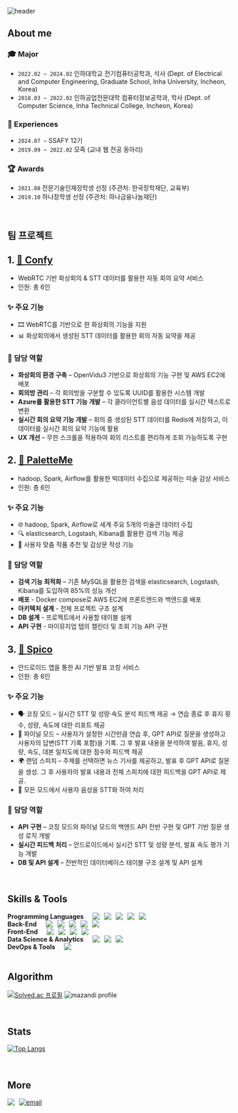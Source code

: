 ![header](https://capsule-render.vercel.app/api?type=waving&color=0:90EE90,100:90EE90&height=250&section=header&text=Hi%20there%20👋&fontSize=90&fontAlignY=40)


## About me
### 🎓 Major
- `2022.02 ~ 2024.02` 인하대학교 전기컴퓨터공학과, 석사 (Dept. of Electrical and Computer Engineering, Graduate School, Inha University, Incheon, Korea)
- `2018.03 ~ 2022.02` 인하공업전문대학 컴퓨터정보공학과, 학사 (Dept. of Computer Science, Inha Technical College, Incheon, Korea)

### 💼 Experiences
- `2024.07 ~` SSAFY 12기
- `2019.09 ~ 2022.02` 모죽 (교내 웹 전공 동아리)

### 🏆 Awards
- `2021.08` 전문기술인재장학생 선정 (주관처: 한국장학재단, 교육부)
- `2019.10` 하나장학생 선정 (주관처: 하나금융나눔재단)

<br>

## 팀 프로젝트
## 1. [🔗 Confy](https://github.com/Setto1044/Confy)
- WebRTC 기반 화상회의 & STT 데이터를 활용한 자동 회의 요약 서비스
- 인원: 총 6인

### ✨ **주요 기능**
- 🎞️ WebRTC를 기반으로 한 화상회의 기능을 지원
- 📊 화상회의에서 생성된 STT 데이터를 활용한 회의 자동 요약을 제공

### 🔧 **담당 역할**
- **화상회의 환경 구축** – OpenVidu3 기반으로 화상회의 기능 구현 및 AWS EC2에 배포
- **회의방 관리** – 각 회의방을 구분할 수 있도록 UUID를 활용한 시스템 개발
- **Azure를 활용한 STT 기능 개발** – 각 클라이언트별 음성 데이터를 실시간 텍스트로 변환
- **실시간 회의 요약 기능 개발** – 회의 중 생성된 STT 데이터를 Redis에 저장하고, 이 데이터를 실시간 회의 요약 기능에 활용
- **UX 개선** – 무한 스크롤을 적용하여 회의 리스트를 편리하게 조회 가능하도록 구현

## 2. [🔗 PaletteMe](https://github.com/yooniqlo-kim/PaletteMe)
- hadoop, Spark, Airflow를 활용한 빅데이터 수집으로 제공하는 미술 감상 서비스
- 인원: 총 6인

### ✨ **주요 기능**
- 🌐 hadoop, Spark, Airflow로 세계 주요 5개의 미술관 데이터 수집
- 🔍 elasticsearch, Logstash, Kibana를 활용한 검색 기능 제공
- 🎨 사용자 맞춤 작품 추천 및 감상문 작성 기능

### 🔧 **담당 역할**
- **검색 기능 최적화** – 기존 MySQL을 활용한 검색을 elasticsearch, Logstash, Kibana를 도입하여 85%의 성능 개선
- **배포** - Docker compose로 AWS EC2에 프론트엔드와 백엔드를 배포
- **아키텍처 설계** - 전체 프로젝트 구조 설계
- **DB 설계** - 프로젝트에서 사용할 테이블 설계
- **API 구현** - 마이뮤지업 탭의 캘린더 및 조회 기능 API 구현

## 3. [🔗 Spico](https://github.com/YoungdanNoh/Spico)
- 안드로이드 앱을 통한 AI 기반 발표 코칭 서비스
- 인원: 총 6인

### ✨ **주요 기능**
- 🗣️ 코칭 모드 – 실시간 STT 및 성량·속도 분석 피드백 제공 → 연습 종료 후 휴지 횟수, 성량, 속도에 대한 리포트 제공
- 🎯 파이널 모드 – 사용자가 설정한 시간만큼 연습 후, GPT API로 질문을 생성하고 사용자의 답변(STT 기록 포함)을 기록. 그 후 발표 내용을 분석하여 발음, 휴지, 성량, 속도, 대본 일치도에 대한 점수와 피드백 제공
- 🌍 랜덤 스피치 – 주제를 선택하면 뉴스 기사를 제공하고, 발표 후 GPT API로 질문을 생성. 그 후 사용자의 발표 내용과 전체 스피치에 대한 피드백을 GPT API로 제공.
- 🧠 모든 모드에서 사용자 음성을 STT화 하여 처리

### 🔧 **담당 역할**
- **API 구현** – 코칭 모드와 파이널 모드의 백엔드 API 전반 구현 및 GPT 기반 질문 생성 로직 개발
- **실시간 피드백 처리** – 안드로이드에서 실시간 STT 및 성량 분석, 발표 속도 평가 기능 개발
- **DB 및 API 설계** – 전반적인 데이터베이스 테이블 구조 설계 및 API 설계

<br>

## Skills & Tools
<div style="display: flex; gap: 10px;">
  <strong>Programming Languages</strong><br/>
  <img src="https://img.shields.io/badge/Python-3776AB?style=for-the-badge&logo=Python&logoColor=white">
  <img src="https://img.shields.io/badge/JAVA-000000?style=for-the-badge&logo=IntelliJ%20IDEA&logoColor=white">
  <img src="https://img.shields.io/badge/kotlin-7F52FF?style=for-the-badge&logo=kotlin&logoColor=white">
  <img src="https://img.shields.io/badge/C-A8B9CC?style=for-the-badge&logo=C&logoColor=white">
  <img src="https://img.shields.io/badge/C%23-A8B9CC?style=for-the-badge&logo=Csharp&logoColor=white">
</div>

<div style="display: flex; gap: 10px;">
  <strong>Back-End</strong><br/>
  <img src="https://img.shields.io/badge/Spring-6DB33F?style=for-the-badge&logo=Spring&logoColor=white">
  <img src="https://img.shields.io/badge/SpringBoot-6DB33F?style=for-the-badge&logo=SpringBoot&logoColor=white">
  <img src="https://img.shields.io/badge/JSP-2C2255?style=for-the-badge&logo=eclipseide&logoColor=white">
  <img src="https://img.shields.io/badge/MySQL-4479A1?style=for-the-badge&logo=mysql&logoColor=white">
  <img src="https://img.shields.io/badge/Redis-DC382D?style=for-the-badge&logo=redis&logoColor=white">
</div>

<div style="display: flex; gap: 10px;">
  <strong>Front-End</strong><br/>
  <img src="https://img.shields.io/badge/Vue.js-4FC08D?style=for-the-badge&logo=Vue.js&logoColor=white">
  <img src="https://img.shields.io/badge/JavaScript-F7DF1E?style=for-the-badge&logo=JavaScript&logoColor=white">
  <img src="https://img.shields.io/badge/html5-E34F26?style=for-the-badge&logo=html5&logoColor=white">
  <img src="https://img.shields.io/badge/css3-1572B6?style=for-the-badge&logo=css3&logoColor=white"> 
</div>

<div style="display: flex; gap: 10px;">
  <strong>Data Science & Analytics</strong><br/>
  <img src="https://img.shields.io/badge/NumPy-013243?style=for-the-badge&logo=numpy&logoColor=white">
  <img src="https://img.shields.io/badge/Pandas-150458?style=for-the-badge&logo=pandas&logoColor=white">
  <img src="https://img.shields.io/badge/Matplotlib-11557C?style=for-the-badge">
</div>

<div style="display: flex; gap: 10px;">
  <strong>DevOps & Tools</strong><br/>
  <img src="https://img.shields.io/badge/Docker-2496ED?style=for-the-badge&logo=docker&logoColor=white">
</div>

<br/>

## Algorithm
[![Solved.ac
프로필](http://mazassumnida.wtf/api/v2/generate_badge?boj=yddan7052)](https://solved.ac/yddan7052)
![mazandi profile](http://mazandi.herokuapp.com/api?handle=yddan7052&theme=warm)

<br/>

## Stats
[![Top Langs](https://github-readme-stats.vercel.app/api/top-langs/?username=YoungdanNoh&layout=donut-vertical)](https://github.com/YoungdanNoh/github-readme-stats)

<br/>

## More
<div style="display: flex; gap: 10px;">
  <a href="https://velog.io/@noh_level0/posts" rel="noopener noreferrer" target="_blank">
    <img src="https://img.shields.io/badge/velog-20C997?style=for-the-badge&logo=velog&logoColor=white" style="max-width: 100%;"/>
  </a>
  <a href="mailto:shdbwjd705270@gmail.com">
    <img src="https://img.shields.io/badge/shdbwjd705270@gmail.com-EA4335?style=for-the-badge&logo=gmail&logoColor=white"
        alt="email"
    />
  </a>
</div>
<!--
**YoungdanNoh/YoungdanNoh** is a ✨ _special_ ✨ repository because its `README.md` (this file) appears on your GitHub profile.

Here are some ideas to get you started:

- 🔭 I’m currently working on ...
- 🌱 I’m currently learning ...
- 👯 I’m looking to collaborate on ...
- 🤔 I’m looking for help with ...
- 💬 Ask me about ...
- 📫 How to reach me: ...
- 😄 Pronouns: ...
- ⚡ Fun fact: ...
-->
